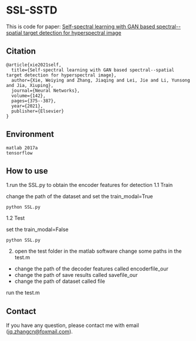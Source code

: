 # SSL-SSTD
This is code for paper: [Self-spectral learning with GAN based spectral--spatial target detection for hyperspectral image](https://www.sciencedirect.com/science/article/pii/S0893608021002252)

## Citation

```
@article{xie2021self,
  title={Self-spectral learning with GAN based spectral--spatial target detection for hyperspectral image},
  author={Xie, Weiying and Zhang, Jiaqing and Lei, Jie and Li, Yunsong and Jia, Xiuping},
  journal={Neural Networks},
  volume={142},
  pages={375--387},
  year={2021},
  publisher={Elsevier}
}
```

## Environment
```
matlab 2017a
tensorflow
```

## How to use
1.run the SSL.py to obtain the encoder features for detection
1.1 Train

change the path of the dataset and set the train_modal=True
```
python SSL.py
```
1.2 Test

set the train_modal=False
```
python SSL.py
```
2. open the test folder in the matlab software
change some paths in the test.m

- change the path of the decoder features called encoderfile_our
- change the path of save results called savefile_our
- change the path of dataset called file

run the test.m

## Contact
If you have any question, please contact me with email (jq.zhangcn@foxmail.com).
